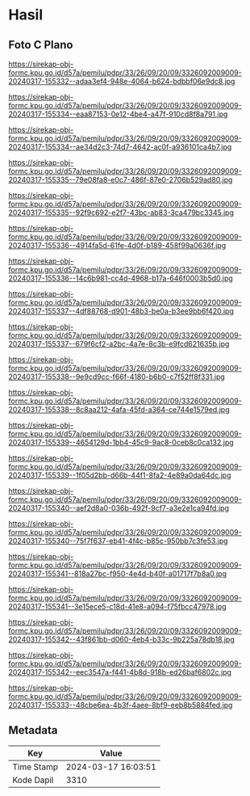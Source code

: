 # Hasil

## Foto C Plano

https://sirekap-obj-formc.kpu.go.id/d57a/pemilu/pdpr/33/26/09/20/09/3326092009009-20240317-155332--adaa3ef4-948e-4064-b624-bdbbf06e9dc8.jpg

https://sirekap-obj-formc.kpu.go.id/d57a/pemilu/pdpr/33/26/09/20/09/3326092009009-20240317-155334--eaa87153-0e12-4be4-a47f-910cd8f8a791.jpg

https://sirekap-obj-formc.kpu.go.id/d57a/pemilu/pdpr/33/26/09/20/09/3326092009009-20240317-155334--ae34d2c3-74d7-4642-ac0f-a936101ca4b7.jpg

https://sirekap-obj-formc.kpu.go.id/d57a/pemilu/pdpr/33/26/09/20/09/3326092009009-20240317-155335--79e08fa8-e0c7-486f-87e0-2706b529ad80.jpg

https://sirekap-obj-formc.kpu.go.id/d57a/pemilu/pdpr/33/26/09/20/09/3326092009009-20240317-155335--92f9c692-e2f7-43bc-ab83-3ca479bc3345.jpg

https://sirekap-obj-formc.kpu.go.id/d57a/pemilu/pdpr/33/26/09/20/09/3326092009009-20240317-155336--4914fa5d-61fe-4d0f-b189-458f99a0636f.jpg

https://sirekap-obj-formc.kpu.go.id/d57a/pemilu/pdpr/33/26/09/20/09/3326092009009-20240317-155336--14c6b981-cc4d-4968-b17a-646f0003b5d0.jpg

https://sirekap-obj-formc.kpu.go.id/d57a/pemilu/pdpr/33/26/09/20/09/3326092009009-20240317-155337--4df88768-d901-48b3-be0a-b3ee9bb6f420.jpg

https://sirekap-obj-formc.kpu.go.id/d57a/pemilu/pdpr/33/26/09/20/09/3326092009009-20240317-155337--679f6cf2-a2bc-4a7e-8c3b-e9fcd621635b.jpg

https://sirekap-obj-formc.kpu.go.id/d57a/pemilu/pdpr/33/26/09/20/09/3326092009009-20240317-155338--9e9cd9cc-f66f-4180-b6b0-c7f52ff8f331.jpg

https://sirekap-obj-formc.kpu.go.id/d57a/pemilu/pdpr/33/26/09/20/09/3326092009009-20240317-155338--8c8aa212-4afa-45fd-a364-ce744e1579ed.jpg

https://sirekap-obj-formc.kpu.go.id/d57a/pemilu/pdpr/33/26/09/20/09/3326092009009-20240317-155339--4654129d-1bb4-45c9-9ac8-0ceb8c0ca132.jpg

https://sirekap-obj-formc.kpu.go.id/d57a/pemilu/pdpr/33/26/09/20/09/3326092009009-20240317-155339--1f05d2bb-d66b-44f1-8fa2-4e89a0da64dc.jpg

https://sirekap-obj-formc.kpu.go.id/d57a/pemilu/pdpr/33/26/09/20/09/3326092009009-20240317-155340--aef2d8a0-036b-492f-9cf7-a3e2e1ca94fd.jpg

https://sirekap-obj-formc.kpu.go.id/d57a/pemilu/pdpr/33/26/09/20/09/3326092009009-20240317-155340--75f7f637-eb41-4f4c-b85c-950bb7c3fe53.jpg

https://sirekap-obj-formc.kpu.go.id/d57a/pemilu/pdpr/33/26/09/20/09/3326092009009-20240317-155341--818a27bc-f950-4e4d-b40f-a01717f7b8a0.jpg

https://sirekap-obj-formc.kpu.go.id/d57a/pemilu/pdpr/33/26/09/20/09/3326092009009-20240317-155341--3e15ece5-c18d-41e8-a094-f75fbcc47978.jpg

https://sirekap-obj-formc.kpu.go.id/d57a/pemilu/pdpr/33/26/09/20/09/3326092009009-20240317-155342--43f861bb-d060-4eb4-b33c-9b225a78db18.jpg

https://sirekap-obj-formc.kpu.go.id/d57a/pemilu/pdpr/33/26/09/20/09/3326092009009-20240317-155342--eec3547a-f441-4b8d-918b-ed26baf6802c.jpg

https://sirekap-obj-formc.kpu.go.id/d57a/pemilu/pdpr/33/26/09/20/09/3326092009009-20240317-155333--48cbe6ea-4b3f-4aee-8bf9-eeb8b5884fed.jpg


## Metadata

| Key        | Value               |
| ---------- | ------------------- |
| Time Stamp | 2024-03-17 16:03:51 |
| Kode Dapil | 3310                |



